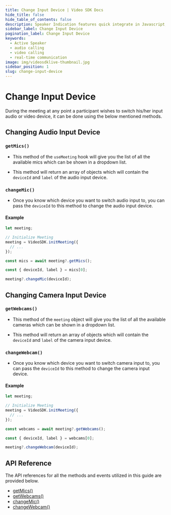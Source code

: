 ```yaml
---
title: Change Input Device | Video SDK Docs
hide_title: false
hide_table_of_contents: false
description: Speaker Indication features quick integrate in Javascript, React JS, Android, IOS, React Native, Flutter with Video SDK to add live video & audio conferencing to your applications.
sidebar_label: Change Input Device
pagination_label: Change Input Device
keywords:
  - Active Speaker
  - audio calling
  - video calling
  - real-time communication
image: img/videosdklive-thumbnail.jpg
sidebar_position: 1
slug: change-input-device
---
```


# Change Input Device

During the meeting at any point a participant wishes to switch his/her input audio or video device, it can be done using the below mentioned methods.

## Changing Audio Input Device

### `getMics()`

- This method of the `useMeeting` hook will give you the list of all the available mics which can be shown in a dropdown list.

- This method will return an array of objects which will contain the `deviceId` and `label` of the audio input device.

### `changeMic()`

- Once you know which device you want to switch audio input to, you can pass the `deviceId` to this method to change the audio input device.

#### Example

```js
let meeting;

// Initialize Meeting
meeting = VideoSDK.initMeeting({
  // ...
});

const mics = await meeting?.getMics();

const { deviceId, label } = mics[0];

meeting?.changeMic(deviceId);
```

## Changing Camera Input Device

### `getWebcams()`

- This method of the `meeting` object will give you the list of all the available cameras which can be shown in a dropdown list.

- This method will return an array of objects which will contain the `deviceId` and `label` of the camera input device.

### `changeWebcam()`

- Once you know which device you want to switch camera input to, you can pass the `deviceId` to this method to change the camera input device.

#### Example

```js
let meeting;

// Initialize Meeting
meeting = VideoSDK.initMeeting({
  // ...
});

const webcams = await meeting?.getWebcams();

const { deviceId, label } = webcams[0];

meeting?.changeWebcam(deviceId);
```

## API Reference

The API references for all the methods and events utilized in this guide are provided below.

- [getMics()](/javascript/api/sdk-reference/meeting-class/methods#getmics)
- [getWebcams()](/javascript/api/sdk-reference/meeting-class/methods#getwebcams)
- [changeMic()](/javascript/api/sdk-reference/meeting-class/methods#changemic)
- [changeWebcam()](/javascript/api/sdk-reference/meeting-class/methods#changewebcam)
